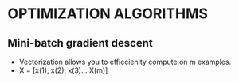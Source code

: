 # OPTIMIZATION ALGORITHMS

## Mini-batch gradient descent

- Vectorization allows you to effiecienlty compute on m examples.
- X = [x(1), x(2), x(3)... X(m)]